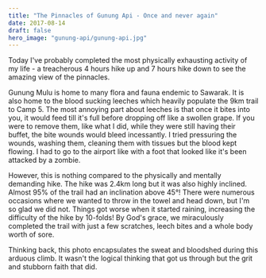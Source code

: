 ```yaml
---
title: "The Pinnacles of Gunung Api - Once and never again"
date: 2017-08-14
draft: false
hero_image: "gunung-api/gunung-api.jpg"
---
```


Today I've probably completed the most physically exhausting activity of my life - a treacherous 4 hours hike up and 7 hours hike down to see the amazing view of the pinnacles.

Gunung Mulu is home to many flora and fauna endemic to Sawarak. It is also home to the blood sucking leeches which heavily populate the 9km trail to Camp 5. The most annoying part about leeches is that once it bites into you, it would feed till it's full before dropping off like a swollen grape. If you were to remove them, like what I did, while they were still having their buffet, the bite wounds would bleed incessantly. I tried pressuring the wounds, washing them, cleaning them with tissues but the blood kept flowing. I had to go to the airport like with a foot that looked like it's been attacked by a zombie.

However, this is nothing compared to the physically and mentally demanding hike. The hike was 2.4km long but it was also highly inclined. Almost 95% of the trail had an inclination above 45°! There were numerous occasions where we wanted to throw in the towel and head down, but I'm so glad we did not. Things got worse when it started raining, increasing the difficulty of the hike by 10-folds! By God's grace, we miraculously completed the trail with just a few scratches, leech bites and a whole body worth of sore.

Thinking back, this photo encapsulates the sweat and bloodshed during this arduous climb. It wasn't the logical thinking that got us through but the grit and stubborn faith that did.